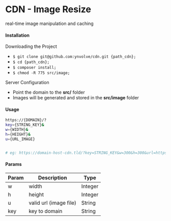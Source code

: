 # CDN - Image Resize

real-time image manipulation and caching

#### Installation

Downloading the Project

- ```$ git clone git@github.com:ynvolve/cdn.git {path_cdn};```
- ```$ cd {path_cdn};```
- ```$ composer install; ```
- ```$ chmod -R 775 src/image; ```

Server Configuration

- Point the domain to the **src/** folder
- Images will be generated and stored in the **src/image** folder

#### Usage

```bash
https://{DOMAIN}/?
key={STRING_KEY}&
w={WIDTH}&
h={HEIGHT}&
u={URL_IMAGE}


# eg: https://domain-host-cdn.tld/?key=STRING_KEY&w=300&h=300&url=https://placehold.co/400x400.png
```

#### Params

| Param     | Description             | Type     |
| --------- | ----------------------- | -------- |
| w         | width                   | Integer  |
| h         | height                  | Integer  |
| u         | valid url (image file)  | String   |
| key       | key to domain           | String   |